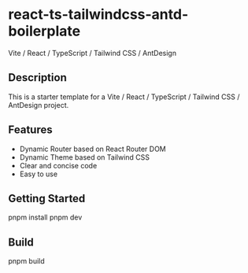 # react-ts-tailwindcss-antd-boilerplate
Vite / React / TypeScript / Tailwind CSS / AntDesign

## Description
This is a starter template for a Vite / React / TypeScript / Tailwind CSS / AntDesign project.

## Features
- Dynamic Router based on React Router DOM
- Dynamic Theme based on Tailwind CSS
- Clear and concise code
- Easy to use

## Getting Started
pnpm install
pnpm dev

## Build
pnpm build

